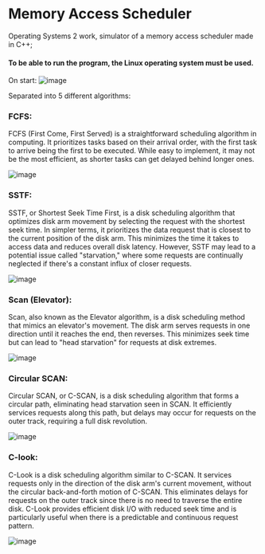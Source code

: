 ﻿
# Memory Access Scheduler

Operating Systems 2 work, simulator of a memory access scheduler made in C++;

#### To be able to run the program, the Linux operating system must be used.

On start:
![image](https://github.com/lucasfriedrichh/memoryAccessScheduler/assets/91904246/76f2a8f8-ef9c-4d8a-aa0b-d4cbf643896c)


Separated into 5 different algorithms:
### FCFS:
FCFS (First Come, First Served) is a straightforward scheduling algorithm in computing. It prioritizes tasks based on their arrival order, with the first task to arrive being the first to be executed. While easy to implement, it may not be the most efficient, as shorter tasks can get delayed behind longer ones.

![image](https://github.com/lucasfriedrichh/memoryAccessScheduler/assets/91904246/e8caf50b-825f-45f4-9601-5272a269aac5)



### SSTF:
SSTF, or Shortest Seek Time First, is a disk scheduling algorithm that optimizes disk arm movement by selecting the request with the shortest seek time. In simpler terms, it prioritizes the data request that is closest to the current position of the disk arm. This minimizes the time it takes to access data and reduces overall disk latency. However, SSTF may lead to a potential issue called "starvation," where some requests are continually neglected if there's a constant influx of closer requests.

![image](https://github.com/lucasfriedrichh/memoryAccessScheduler/assets/91904246/539b31a2-0d80-42f6-a20f-4c87f740174a)


### Scan (Elevator):
Scan, also known as the Elevator algorithm, is a disk scheduling method that mimics an elevator's movement. The disk arm serves requests in one direction until it reaches the end, then reverses. This minimizes seek time but can lead to "head starvation" for requests at disk extremes.

![image](https://github.com/lucasfriedrichh/memoryAccessScheduler/assets/91904246/d7665a88-3dd8-4d86-8d93-69acd5fe7949)


### Circular SCAN:
Circular SCAN, or C-SCAN, is a disk scheduling algorithm that forms a circular path, eliminating head starvation seen in SCAN. It efficiently services requests along this path, but delays may occur for requests on the outer track, requiring a full disk revolution.

![image](https://github.com/lucasfriedrichh/memoryAccessScheduler/assets/91904246/05f2eb6a-ccb1-4a7c-a9be-40adf00d67ee)

### C-look:
C-Look is a disk scheduling algorithm similar to C-SCAN. It services requests only in the direction of the disk arm's current movement, without the circular back-and-forth motion of C-SCAN. This eliminates delays for requests on the outer track since there is no need to traverse the entire disk. C-Look provides efficient disk I/O with reduced seek time and is particularly useful when there is a predictable and continuous request pattern.

![image](https://github.com/lucasfriedrichh/memoryAccessScheduler/assets/91904246/fc0ac978-df45-4833-a822-ce4a04a63852)
